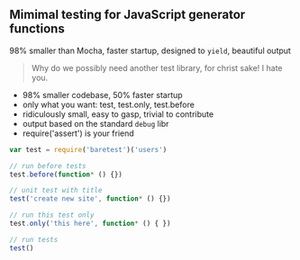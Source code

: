 
## Mimimal testing for JavaScript generator functions
98% smaller than Mocha, faster startup, designed to `yield`, beautiful output

> Why do we possibly need another test library, for christ sake! I hate you.


- 98% smaller codebase, 50% faster startup
- only what you want: test, test.only, test.before
- ridiculously small, easy to gasp, trivial to contribute
- output based on the standard `debug` libr
- require('assert') is your friend



``` javascript
var test = require('baretest')('users')

// run before tests
test.before(function* () {})

// unit test with title
test('create new site', function* () {})

// run this test only
test.only('this here', function* () { })

// run tests
test()
```
